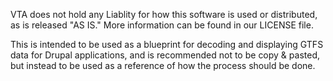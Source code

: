 VTA does not hold any Liablity for how this software is used or distributed, as is released "AS IS." More information can be found in our LICENSE file.

This is intended to be used as a blueprint for decoding and displaying GTFS data for Drupal applications, and is recommended not to be copy & pasted, but instead to be used as a reference of how the process should be done.
